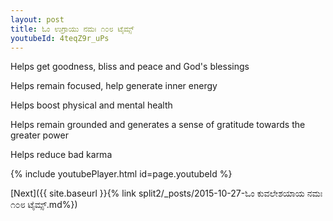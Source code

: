 ```yaml
---
layout: post
title: ಓಂ ಉಗ್ರಾಯು ನಮಃ ೧೦೮ ಟೈಮ್ಸ್
youtubeId: 4teqZ9r_uPs
---
```

 
 
Helps get goodness, bliss and peace and God's blessings
 
Helps remain focused, help generate inner energy 
 
Helps boost physical and mental health 
 
Helps remain grounded and generates a sense of gratitude towards the greater power 
 
Helps reduce bad karma
 
 
 
 


{% include youtubePlayer.html id=page.youtubeId %}
 
[Next]({{ site.baseurl }}{% link  split2/_posts/2015-10-27-ಓಂ ಕುವಲೇಶಯಾಯ ನಮಃ ೧೦೮ ಟೈಮ್ಸ್.md%})
 
